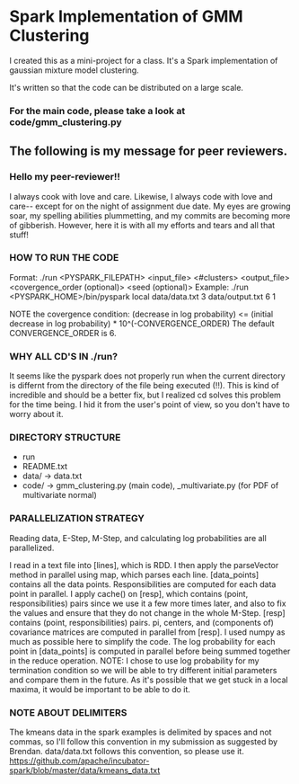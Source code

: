 # Spark Implementation of GMM Clustering
I created this as a mini-project for a class. It's a Spark implementation of gaussian mixture model clustering.

It's written so that the code can be distributed on a large scale.

### For the main code, please take a look at code/gmm_clustering.py


## The following is my message for peer reviewers.

### Hello my peer-reviewer!!
I always cook with love and care.  Likewise, I always code with love and care-- except for on the night of assignment due date.  My eyes are growing soar, my spelling abilities plummetting, and my commits are becoming more of gibberish.
However, here it is with all my efforts and tears and all that stuff!


### HOW TO RUN THE CODE
Format: ./run <PYSPARK_FILEPATH> <master> <input_file> <#clusters> <output_file> <covergence_order (optional)> <seed (optional)>
Example: ./run <PYSPARK_HOME>/bin/pyspark local data/data.txt 3 data/output.txt 6 1

NOTE the covergence condition: (decrease in log probability) <= (initial decrease in log probability) * 10^(-CONVERGENCE_ORDER)
The default CONVERGENCE_ORDER is 6.

### WHY ALL CD'S IN ./run?
It seems like the pyspark does not properly run when the current directory is differnt from the directory of the file being executed (!!).  This is kind of incredible and should be a better fix, but I realized cd solves this problem for the time being.  I hid it from the user's point of view, so you don't have to worry about it.


### DIRECTORY STRUCTURE
- run
- README.txt 
- data/ -> data.txt
- code/ -> gmm_clustering.py (main code), _multivariate.py (for PDF of multivariate normal)


### PARALLELIZATION STRATEGY
Reading data, E-Step, M-Step, and calculating log probabilities are all parallelized.

<Reading Data>
I read in a text file into [lines], which is RDD.  I then apply the parseVector method in parallel using map, which parses each line.

<E-Step>
[data_points] contains all the data points.  Responsibilities are computed for each data point in parallel.  I apply cache() on [resp], which contains (point, responsibilities) pairs since we use it a few more times later, and also to fix the values and ensure that they do not change in the whole M-Step.

<M-Step>
[resp] contains (point, responsibilities) pairs. pi, centers, and (components of) covariance matrices are computed in parallel from [resp].  I used numpy as much as possible here to simplify the code.

<Log probabilities>
The log probability for each point in [data_points] is computed in parallel before being summed together in the reduce operation.
NOTE: I chose to use log probability for my termination condition so we will be able to try different initial parameters and compare them in the future.  As it's possible that we get stuck in a local maxima, it would be important to be able to do it.


### NOTE ABOUT DELIMITERS
The kmeans data in the spark examples is delimited by spaces and not commas, so I'll follow this convention in my submission as suggested by Brendan.  data/data.txt follows this convention, so please use it.
https://github.com/apache/incubator-spark/blob/master/data/kmeans_data.txt
